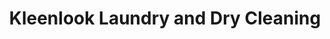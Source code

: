 ---
title: "Kleenlook Laundry and Dry Cleaning"
url: /accra/kleenlook-laundry-and-dry-cleaning/
shop: laundry
---